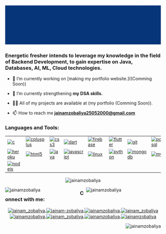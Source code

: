 <!-- <h1 align="center">Hi 👋, I'm Jainam Zobaliya</h1> -->
![intro](https://raw.githubusercontent.com/JainamZobaliya/JainamZobaliya/35b6882e17a2b5aeafc77e4798117abd1bb0ccb2/Banner.gif)
<h3 align="left">Energetic fresher intends to leverage my knowledge in the field of Backend Development, to gain expertise on Java, Databases, AI, ML, Cloud technologies.</h3>

<!-- <p align="left"> <a href="https://twitter.com/jainam_zobaliya" target="blank"><img src="https://img.shields.io/twitter/follow/jainam_zobaliya?logo=twitter&style=for-the-badge" alt="jainam_zobaliya" /></a> </p> -->

- 🔭 I’m currently working on [making my portfolio website.]((Comming Soon))

- 🌱 I’m currently strengthening **my DSA skills.**

- 👨‍💻 All of my projects are available at (my portfolio (Comming Soon)).

- 📫 How to reach me **jainamzobaliya25052000@gmail.com**

<h3 align="left">Languages and Tools:</h3>
<p align="center">
  <table cellspacing="0px" cellpadding="10px" border="0px" style="width=48%">
    <tr>
      <td>
        <a href="https://www.cprogramming.com/" target="_blank" rel="noreferrer">
          <img src="https://cdn.worldvectorlogo.com/logos/c-1.svg" alt="c" width="40" height="40"/>
        </a>
      </td>
      <td>
        <a href="https://www.w3schools.com/cpp/" target="_blank" rel="noreferrer">
          <img src="https://cdn.worldvectorlogo.com/logos/c.svg" alt="cplusplus" width="40" height="40"/>
        </a>
      </td>
      <td>      
        <a href="https://www.w3schools.com/css/" target="_blank" rel="noreferrer">
          <img src="https://cdn.worldvectorlogo.com/logos/css-3.svg" alt="css3" width="40" height="40"/>
        </a>
      </td>
      <td>
        <a href="https://dart.dev" target="_blank" rel="noreferrer">
          <img src="https://cdn.worldvectorlogo.com/logos/dart.svg" alt="dart" width="40" height="40"/>
        </a>
      </td>
      <td>
        <a href="https://firebase.google.com/" target="_blank" rel="noreferrer">
          <img src="https://cdn.worldvectorlogo.com/logos/firebase-2.svg" alt="firebase" width="40" height="40"/>
        </a>
      </td>
      <td>        
        <a href="https://flutter.dev" target="_blank" rel="noreferrer">
          <img src="https://cdn.worldvectorlogo.com/logos/flutter.svg" alt="flutter" width="40" height="40"/>
        </a>
      </td>
      <td>
        <a href="https://git-scm.com/" target="_blank" rel="noreferrer">
          <img src="https://cdn.worldvectorlogo.com/logos/git-icon.svg" alt="git" width="40" height="40"/>
        </a>
      </td>
      <td>
        <a href="https://www.postgresql.org" target="_blank" rel="noreferrer">
          <img src="https://cdn.worldvectorlogo.com/logos/postgresql.svg" alt="postgresql" width="40" height="40"/>
        </a>
      </td>
      <td>
        <a href="https://postman.com" target="_blank" rel="noreferrer">
          <img src="https://cdn.worldvectorlogo.com/logos/postman.svg" alt="postman" width="40" height="40"/>
        </a>
      </td>
    </tr>
    <tr>
      <td>
        <a href="https://heroku.com" target="_blank" rel="noreferrer">
          <img src="https://cdn.worldvectorlogo.com/logos/heroku-4.svg" alt="heroku" width="40" height="40"/>
        </a>
      </td>
      <td>
        <a href="https://www.w3.org/html/" target="_blank" rel="noreferrer">
          <img src="https://cdn.worldvectorlogo.com/logos/html-1.svg" alt="html5" width="40" height="40"/>
        </a>
      </td>
      <td>
        <a href="https://www.java.com" target="_blank" rel="noreferrer">
          <img src="https://cdn.worldvectorlogo.com/logos/java-14.svg" alt="java" width="40" height="40"/>
        </a>
      </td>
      <td>
        <a href="https://developer.mozilla.org/en-US/docs/Web/JavaScript" target="_blank" rel="noreferrer">
          <img src="https://cdn.worldvectorlogo.com/logos/logo-javascript.svg" alt="javascript" width="40" height="40"/>
        </a>
      </td>
      <td>
        <a href="https://www.linux.org/" target="_blank" rel="noreferrer">
          <img src="https://cdn.worldvectorlogo.com/logos/linux-tux-1.svg" alt="linux" width="40" height="40"/>
        </a>
      </td>
      <td>
        <a href="https://www.python.org" target="_blank" rel="noreferrer">
          <img src="https://cdn.worldvectorlogo.com/logos/python-5.svg" alt="python" width="40" height="40"/>
        </a>
      </td>
      <td>
        <a href="https://www.mongodb.com/" target="_blank" rel="noreferrer">
          <img src="https://cdn.worldvectorlogo.com/logos/mongodb-icon-1.svg" alt="mongodb" width="40" height="40"/>
        </a>
      </td>
      <td>
        <a href="https://www.mysql.com/" target="_blank" rel="noreferrer">
          <img src="https://cdn.worldvectorlogo.com/logos/mysql-6.svg" alt="mysql" width="40" height="40"/>
        </a>
      </td>
      <td>
        <a href="https://www.php.net" target="_blank" rel="noreferrer">
          <img src="https://cdn.worldvectorlogo.com/logos/php-1.svg" alt="php" width="40" height="40"/>
        </a>
      </td>
    </tr>
    <tr>
      <td>
        <a href="https://nodejs.org" target="_blank" rel="noreferrer">
          <img src="https://cdn.worldvectorlogo.com/logos/nodejs-1.svg" alt="nodejs" width="40" height="40"/>
        </a>
      </td>
    </tr>
<!--     <tr> -->
<!--       <td>
        <a href="https://pandas.pydata.org/" target="_blank" rel="noreferrer">
          <img src="https://pandas.pydata.org/static/img/pandas_white.svg" alt="pandas" width="40" height="40"/>
        </a>
      </td> -->
<!--       <td>
        <a href="https://www.sqlite.org/" target="_blank" rel="noreferrer">
          <img src="https://cdn.worldvectorlogo.com/logos/sqlite.svg" alt="sqlite" width="40" height="40"/>
        </a>
      </td> -->
<!--       <td>
        <a href="https://www.tensorflow.org" target="_blank" rel="noreferrer">
          <img src="https://cdn.worldvectorlogo.com/logos/tensorflow-2.svg" alt="tensorflow" width="40" height="40"/>
        </a>
      </td> -->
<!--       <td>
        <a href="https://www.adobe.com/products/xd.html" target="_blank" rel="noreferrer">
          <img src="https://cdn.worldvectorlogo.com/logos/adobe-xd-2.svg" alt="xd" width="40" height="40"/>
        </a>
      </td> -->
<!--       <td>
        TableContent
      </td> -->
<!--     </tr> -->
  </table>
</p>

<p align="center">
  <img align="center" src="https://github-readme-stats.vercel.app/api/top-langs?username=jainamzobaliya&show_icons=true&locale=en&layout=compact" alt="jainamzobaliya"/>
</p>

<p>
  <img align="left" style="width:48%" src="https://github-readme-stats.vercel.app/api?username=jainamzobaliya&show_icons=true&locale=en" alt="jainamzobaliya"/>
  <img align="right" style="width:48%" src="https://github-readme-streak-stats.herokuapp.com/?user=jainamzobaliya&" alt="jainamzobaliya"/>
</p>

<h3 align="left">Connect with me:</h3>
<p align="center">
  <a href="https://twitter.com/jainam_zobaliya" target="blank">
    <img align="center" src="https://cdn.worldvectorlogo.com/logos/twitter-6.svg" alt="jainam_zobaliya" height="30" width="40" />
  </a>
  <a href="https://linkedin.com/in/jainam-zobaliya" target="blank">
    <img align="center" src="https://cdn.worldvectorlogo.com/logos/linkedin-icon-2.svg" alt="jainam-zobaliya" height="30" width="40" />
  </a>
  <a href="https://fb.com/jainamzobaliya" target="blank">
    <img align="center" src="https://cdn.worldvectorlogo.com/logos/facebook-2020-2-1.svg" alt="jainamzobaliya" height="30" width="40" />
  </a>
  <a href="https://instagram.com/jainam_zobaliya" target="blank">
    <img align="center" src="https://cdn.worldvectorlogo.com/logos/instagram-5.svg" alt="jainam_zobaliya" height="30" width="40" />
  </a>
  <a href="https://www.codechef.com/users/jainamzobaliya" target="blank">
    <img align="center" src="https://img.icons8.com/ios-filled/344/codechef.png" alt="jainamzobaliya" height="30" width="40" />
  </a>
  <a href="https://www.hackerrank.com/jainam_zobaliya" target="blank">
    <img align="center" src="https://cdn.worldvectorlogo.com/logos/hackerrank.svg" alt="jainam_zobaliya" height="30" width="40" />
  </a>
  <a href="https://www.leetcode.com/jainamzobaliya" target="blank">
    <img align="center" src="https://img.icons8.com/external-tal-revivo-color-tal-revivo/344/external-level-up-your-coding-skills-and-quickly-land-a-job-logo-color-tal-revivo.png" alt="jainamzobaliya" height="30" width="40" />
  </a>
  <a href="https://auth.geeksforgeeks.org/user/jainamzobaliya" target="blank">
    <img align="center" src="https://upload.wikimedia.org/wikipedia/commons/4/43/GeeksforGeeks.svg" alt="jainamzobaliya" height="30" width="40" />
  </a>
</p>

<p align="right">
  <img src="https://komarev.com/ghpvc/?username=jainamzobaliya&label=Profile%20views&color=0e75b6&style=flat" alt="jainamzobaliya"/>
</p>
